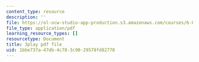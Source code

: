 ```yaml
---
content_type: resource
description: ''
file: https://ol-ocw-studio-app-production.s3.amazonaws.com/courses/6-0001-introduction-to-computer-science-and-programming-in-python-fall-2016/1bbe737a47db4c783c9029578fd82778_mrvBnZIEsZY.pdf
file_type: application/pdf
learning_resource_types: []
resourcetype: Document
title: 3play pdf file
uid: 1bbe737a-47db-4c78-3c90-29578fd82778
---
```

